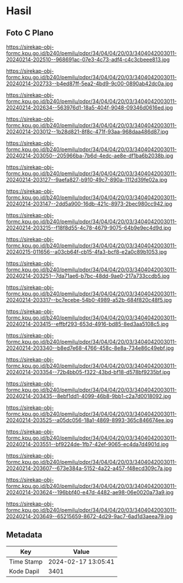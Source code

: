 # Hasil

## Foto C Plano

https://sirekap-obj-formc.kpu.go.id/b240/pemilu/pdpr/34/04/04/20/03/3404042003011-20240214-202510--968691ac-07e3-4c73-adf4-c4c3cbeee813.jpg

https://sirekap-obj-formc.kpu.go.id/b240/pemilu/pdpr/34/04/04/20/03/3404042003011-20240214-202733--b4ed87ff-5ea2-4bd9-9c00-0890ab42dc0a.jpg

https://sirekap-obj-formc.kpu.go.id/b240/pemilu/pdpr/34/04/04/20/03/3404042003011-20240214-202634--563976d1-18a5-404f-9048-09346d0616ed.jpg

https://sirekap-obj-formc.kpu.go.id/b240/pemilu/pdpr/34/04/04/20/03/3404042003011-20240214-203012--1b28d821-8f8c-471f-93aa-968daa486d87.jpg

https://sirekap-obj-formc.kpu.go.id/b240/pemilu/pdpr/34/04/04/20/03/3404042003011-20240214-203050--205966ba-7b6d-4edc-ae8e-df1ba6b2038b.jpg

https://sirekap-obj-formc.kpu.go.id/b240/pemilu/pdpr/34/04/04/20/03/3404042003011-20240214-203127--9aefa827-b910-49c7-890a-1112d39fe02a.jpg

https://sirekap-obj-formc.kpu.go.id/b240/pemilu/pdpr/34/04/04/20/03/3404042003011-20240214-203147--2dd5a900-16db-421c-8973-2bec980cc942.jpg

https://sirekap-obj-formc.kpu.go.id/b240/pemilu/pdpr/34/04/04/20/03/3404042003011-20240214-203215--f18f8d55-4c78-4679-9075-64b9e9ec4d9d.jpg

https://sirekap-obj-formc.kpu.go.id/b240/pemilu/pdpr/34/04/04/20/03/3404042003011-20240215-011656--a03cb64f-cb15-4fa3-bcf8-e2a0c89b1053.jpg

https://sirekap-obj-formc.kpu.go.id/b240/pemilu/pdpr/34/04/04/20/03/3404042003011-20240214-203251--7da71ae6-b7bc-48dd-9ae0-217a733ccdb5.jpg

https://sirekap-obj-formc.kpu.go.id/b240/pemilu/pdpr/34/04/04/20/03/3404042003011-20240214-203317--bc7ecebe-54b0-4989-a52b-684f820c48f5.jpg

https://sirekap-obj-formc.kpu.go.id/b240/pemilu/pdpr/34/04/04/20/03/3404042003011-20240214-203415--effbf293-653d-4916-bd85-8ed3aa5108c5.jpg

https://sirekap-obj-formc.kpu.go.id/b240/pemilu/pdpr/34/04/04/20/03/3404042003011-20240214-203340--b8ed7e68-4766-458c-8e8a-734e86c49ebf.jpg

https://sirekap-obj-formc.kpu.go.id/b240/pemilu/pdpr/34/04/04/20/03/3404042003011-20240214-203354--72b4bb05-f322-43bd-bf18-d578bf9235bf.jpg

https://sirekap-obj-formc.kpu.go.id/b240/pemilu/pdpr/34/04/04/20/03/3404042003011-20240214-203435--8ebf1dd1-4099-46b8-9bb1-c2a7d0018092.jpg

https://sirekap-obj-formc.kpu.go.id/b240/pemilu/pdpr/34/04/04/20/03/3404042003011-20240214-203525--a05dc056-18a1-4869-8993-365c846674ee.jpg

https://sirekap-obj-formc.kpu.go.id/b240/pemilu/pdpr/34/04/04/20/03/3404042003011-20240214-203551--bf9224de-1fb7-42ef-9065-ec4da7d4901d.jpg

https://sirekap-obj-formc.kpu.go.id/b240/pemilu/pdpr/34/04/04/20/03/3404042003011-20240214-203607--673e384a-5152-4a22-a457-f48ecd309c7a.jpg

https://sirekap-obj-formc.kpu.go.id/b240/pemilu/pdpr/34/04/04/20/03/3404042003011-20240214-203624--196bbf40-e47d-4482-ae98-06e0020a73a9.jpg

https://sirekap-obj-formc.kpu.go.id/b240/pemilu/pdpr/34/04/04/20/03/3404042003011-20240214-203649--65215659-8672-4d29-9ac7-6ad1d3aeea79.jpg


## Metadata

| Key        | Value               |
| ---------- | ------------------- |
| Time Stamp | 2024-02-17 13:05:41 |
| Kode Dapil | 3401                |



